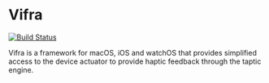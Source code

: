 # Vifra

[![Build Status](https://travis-ci.org/matis-schotte/Vifra.svg?branch=develop)](https://travis-ci.org/matis-schotte/Vifra)

Vifra is a framework for macOS, iOS and watchOS that provides simplified access to the device actuator to provide haptic feedback through the taptic engine.
